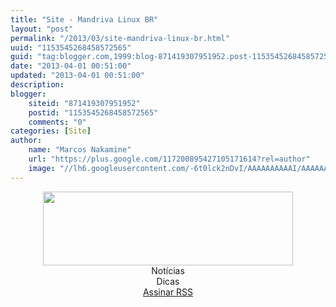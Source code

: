 ```yaml
---
title: "Site - Mandriva Linux BR"
layout: "post"
permalink: "/2013/03/site-mandriva-linux-br.html"
uuid: "1153545268458572565"
guid: "tag:blogger.com,1999:blog-871419307951952.post-1153545268458572565"
date: "2013-04-01 00:51:00"
updated: "2013-04-01 00:51:00"
description: 
blogger:
    siteid: "871419307951952"
    postid: "1153545268458572565"
    comments: "0"
categories: [Site]
author: 
    name: "Marcos Nakamine"
    url: "https://plus.google.com/117200895427105171614?rel=author"
    image: "//lh6.googleusercontent.com/-6t0lck2nDvI/AAAAAAAAAAI/AAAAAAAAOBw/_9ON3AiIr48/s32-c/photo.jpg"
---
```


<div class="css-full-post-content js-full-post-content">
<div class="separator" style="clear: both; text-align: center;"><a href="http://mandrivalinuxbr.blogspot.com.br/" target="_blank"><img border="0" height="118" src="http://3.bp.blogspot.com/-ursiBkdfTQM/UT_M5GEwiiI/AAAAAAAANkI/tFq5WP6k8xI/s400/baner.jpg" width="400" /></a></div><div style="text-align: center;">Notícias</div><div style="text-align: center;">Dicas</div><div style="text-align: center;"><a href="http://feeds.feedburner.com/MandrivaLinuxBr" target="_blank">Assinar RSS</a></div><br />
</div>